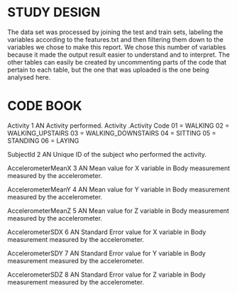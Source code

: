 STUDY DESIGN
==========================

The data set was processed by joining the test and train sets, labeling the variables according to the features.txt and then filtering them down to the variables we chose to make this report. We chose this number of variables because it made the output result easier to understand and to interpret. The other tables can easily be created by uncommenting parts of the code that pertain to each table, but the one that was uploaded is the one being analysed here.


CODE BOOK
==========================

Activity      1      AN     Activity performed.
Activity .Activity Code
	01 = WALKING
	02 = WALKING_UPSTAIRS
	03 = WALKING_DOWNSTAIRS
	04 = SITTING
	05 = STANDING
	06 = LAYING

SubjectId       2      AN     Unique ID of the subject who performed the activity.    

AccelerometerMeanX         3      AN    Mean value for X variable in Body measurement measured by the accelerometer.

AccelerometerMeanY         4      AN    Mean value for Y variable in Body measurement measured by the accelerometer.

AccelerometerMeanZ         5      AN    Mean value for Z variable in Body measurement measured by the accelerometer.

AccelerometerSDX         6      AN    Standard Error value for X variable in Body measurement measured by the accelerometer.

AccelerometerSDY         7      AN    Standard Error value for Y variable in Body measurement measured by the accelerometer.

AccelerometerSDZ         8      AN    Standard Error value for Z variable in Body measurement measured by the accelerometer.
